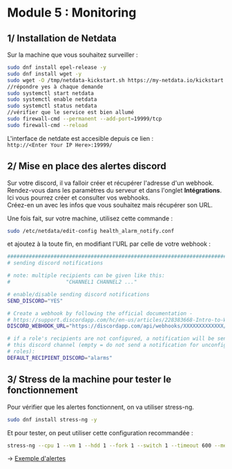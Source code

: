 # Module 5 : Monitoring

## 1/ Installation de Netdata

Sur la machine que vous souhaitez surveiller :  

```bash
sudo dnf install epel-release -y
sudo dnf install wget -y
sudo wget -O /tmp/netdata-kickstart.sh https://my-netdata.io/kickstart.sh && sh /tmp/netdata-kickstart.sh -y
//répondre yes à chaque demande
sudo systemctl start netdata
sudo systemctl enable netdata
sudo systemctl status netdata
//vérifier que le service est bien allumé
sudo firewall-cmd --permanent --add-port=19999/tcp
sudo firewall-cmd --reload
```

L'interface de netdate est accesible depuis ce lien :   
`http://<Enter Your IP Here>:19999/`

## 2/ Mise en place des alertes discord

Sur votre discord, il va falloir créer et récupérer l'adresse d'un webhook.  
Rendez-vous dans les paramètres du serveur et dans l'onglet **Intégrations**.  
Ici vous pourrez créer et consulter vos webhooks.  
Créez-en un avec les infos que vous souhaitez mais récupérer son URL.  

Une fois fait, sur votre machine, utilisez cette commande :
```bash
sudo /etc/netdata/edit-config health_alarm_notify.conf
```
et ajoutez à la toute fin, en modifiant l'URL par celle de votre webhook :
```bash
###############################################################################
# sending discord notifications

# note: multiple recipients can be given like this:
#                  "CHANNEL1 CHANNEL2 ..."

# enable/disable sending discord notifications
SEND_DISCORD="YES"

# Create a webhook by following the official documentation -
# https://support.discordapp.com/hc/en-us/articles/228383668-Intro-to-Webhooks
DISCORD_WEBHOOK_URL="https://discordapp.com/api/webhooks/XXXXXXXXXXXXX/XXXXXXXXXXXXXXXXXXXXXXXXXXXXXX"

# if a role's recipients are not configured, a notification will be send to
# this discord channel (empty = do not send a notification for unconfigured
# roles):
DEFAULT_RECIPIENT_DISCORD="alarms"
```

## 3/ Stress de la machine pour tester le fonctionnement

Pour vérifier que les alertes fonctionnent, on va utiliser stress-ng.  

```bash
sudo dnf install stress-ng -y
```
Et pour tester, on peut utiliser cette configuration recommandée :
```bash
stress-ng --cpu 1 --vm 1 --hdd 1 --fork 1 --switch 1 --timeout 600 --metrics
```

-> [Exemple d'alertes](files/alert-discord.PNG)